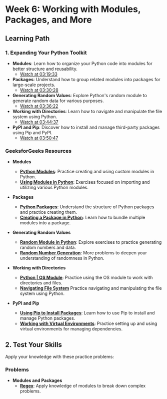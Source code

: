 # Week 6: Working with Modules, Packages, and More

## Learning Path

### 1. **Expanding Your Python Toolkit**
   - **Modules**: Learn how to organize your Python code into modules for better structure and reusability.
     - [Watch at 03:19:33](https://www.youtube.com/watch?v=_uQrJ0TkZlc&t=11973s)
   - **Packages**: Understand how to group related modules into packages for large-scale projects.
     - [Watch at 03:30:28](https://www.youtube.com/watch?v=_uQrJ0TkZlc&t=12628s)
   - **Generating Random Values**: Explore Python's random module to generate random data for various purposes.
     - [Watch at 03:36:22](https://www.youtube.com/watch?v=_uQrJ0TkZlc&t=13082s)
   - **Working with Directories**: Learn how to navigate and manipulate the file system using Python.
     - [Watch at 03:44:37](https://www.youtube.com/watch?v=_uQrJ0TkZlc&t=13477s)
   - **PyPI and Pip**: Discover how to install and manage third-party packages using Pip and PyPI.
     - [Watch at 03:50:47](https://www.youtube.com/watch?v=_uQrJ0TkZlc&t=13847s)

### **GeeksforGeeks Resources**
   - **Modules**
     - [**Python Modules**](https://www.geeksforgeeks.org/python-modules/): Practice creating and using custom modules in Python.
     - [**Using Modules in Python**](https://www.geeksforgeeks.org/using-modules-python/): Exercises focused on importing and utilizing various Python modules.

   - **Packages**
     - [**Python Packages**](https://www.geeksforgeeks.org/python-packages/): Understand the structure of Python packages and practice creating them.
     - [**Creating a Package in Python**](https://www.geeksforgeeks.org/creating-a-python-package/): Learn how to bundle multiple modules into a package.

   - **Generating Random Values**
     - [**Random Module in Python**](https://www.geeksforgeeks.org/random-number-generator-in-python/): Explore exercises to practice generating random numbers and data.
     - [**Random Number Generation**](https://www.geeksforgeeks.org/random-number-generation-in-python/): More problems to deepen your understanding of randomness in Python.

   - **Working with Directories**
     - [**Python | OS Module**](https://www.geeksforgeeks.org/os-module-python-examples/): Practice using the OS module to work with directories and files.
     - [**Navigating File System**](https://www.geeksforgeeks.org/python-os-module-methods/) Practice navigating and manipulating the file system using Python.

   - **PyPI and Pip**
     - [**Using Pip to Install Packages**](https://www.geeksforgeeks.org/how-to-install-pip-in-windows/): Learn how to use Pip to install and manage Python packages.
     - [**Working with Virtual Environments**](https://www.geeksforgeeks.org/python-virtual-environment/): Practice setting up and using virtual environments for managing dependencies.

## 2. **Test Your Skills**

   Apply your knowledge with these practice problems:

### **Problems**
   - **Modules and Packages**
     - [**Regex**](https://www.geeksforgeeks.org/problems/regex-python/1?page=1&category=python&difficulty=Basic&sortBy=submissions): Apply knowledge of modules to break down complex problems.

